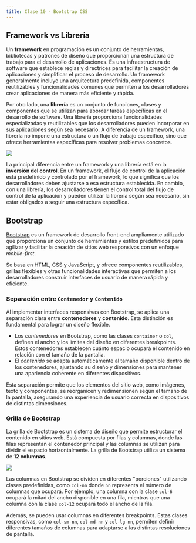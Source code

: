 ```yaml
---
title: Clase 10 - Bootstrap CSS
---
```


## Framework vs Librería

Un **framework** en programación es un conjunto de herramientas, bibliotecas y patrones de diseño que proporcionan una estructura de trabajo para el desarrollo de aplicaciones. Es una infraestructura de software que establece reglas y directrices para facilitar la creación de aplicaciones y simplificar el proceso de desarrollo. Un framework generalmente incluye una arquitectura predefinida, componentes reutilizables y funcionalidades comunes que permiten a los desarrolladores crear aplicaciones de manera más eficiente y rápida.

Por otro lado, una **librería** es un conjunto de funciones, clases y componentes que se utilizan para abordar tareas específicas en el desarrollo de software. Una librería proporciona funcionalidades especializadas y reutilizables que los desarrolladores pueden incorporar en sus aplicaciones según sea necesario. A diferencia de un framework, una librería no impone una estructura o un flujo de trabajo específico, sino que ofrece herramientas específicas para resolver problemas concretos.

![](/img/framework-librería.jpg)

La principal diferencia entre un framework y una librería está en la **inversión del control**. En un framework, el flujo de control de la aplicación está predefinido y controlado por el framework, lo que significa que los desarrolladores deben ajustarse a esa estructura establecida. En cambio, con una librería, los desarrolladores tienen el control total del flujo de control de la aplicación y pueden utilizar la librería según sea necesario, sin estar obligados a seguir una estructura específica.

## Bootstrap

[Bootstrap](https://getbootstrap.com/) es un framework de desarrollo front-end ampliamente utilizado que proporciona un conjunto de herramientas y estilos predefinidos para agilizar y facilitar la creación de sitios web responsivos con un enfoque *mobile-first*. 

Se basa en HTML, CSS y JavaScript, y ofrece componentes reutilizables, grillas flexibles y otras funcionalidades interactivas que permiten a los desarrolladores construir interfaces de usuario de manera rápida y eficiente.

### Separación entre `Contenedor` y `Contenido`

Al implementar interfaces responsivas con Bootstrap, se aplica una separación clara entre **contenedores** y **contenido**. Esta distinción es fundamental para lograr un diseño flexible. 

- Los *contenedores* en Bootstrap, como las clases `container` o `col`, definen el ancho y los límites del diseño en diferentes breakpoints. Estos contenedores establecen cuánto espacio ocupará el contenido en relación con el tamaño de la pantalla. 
- El *contenido* se adapta automáticamente al tamaño disponible dentro de los contenedores, ajustando su diseño y dimensiones para mantener una apariencia coherente en diferentes dispositivos. 

Esta separación permite que los elementos del sitio web, como imágenes, texto y componentes, se reorganicen y redimensionen según el tamaño de la pantalla, asegurando una experiencia de usuario correcta en dispositivos de distintas dimensiones.

### Grilla de Bootstrap

La grilla de Bootstrap es un sistema de diseño que permite estructurar el contenido en sitios web. Está compuesta por filas y columnas, donde las filas representan el contenedor principal y las columnas se utilizan para dividir el espacio horizontalmente. La grilla de Bootstrap utiliza un sistema de **12 columnas**.

![](/img/12-grid.png)

Las columnas en Bootstrap se dividen en diferentes "porciones" utilizando clases predefinidas, como `col-nn` donde `nn` representa el número de columnas que ocupará. Por ejemplo, una columna con la clase `col-6` ocupará la mitad del ancho disponible en una fila, mientras que una columna con la clase `col-12` ocupará todo el ancho de la fila.

Además, se pueden usar columnas en diferentes breakpoints. Estas clases responsivas, como `col-sm-nn`, `col-md-nn` y `col-lg-nn`, permiten definir diferentes tamaños de columnas para adaptarse a las distintas resoluciones de pantalla.